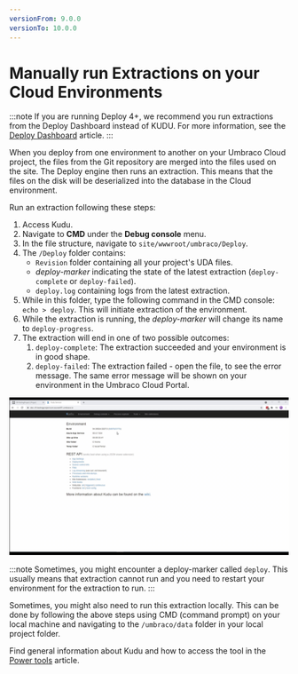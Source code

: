 ```yaml
---
versionFrom: 9.0.0
versionTo: 10.0.0
---
```


# Manually run Extractions on your Cloud Environments

:::note
If you are running Deploy 4+, we recommend you run extractions from the Deploy Dashboard instead of KUDU. For more information, see the [Deploy Dashboard](../../../Deployment/Deploy-Operations/Deploy-schema) article.
:::

When you deploy from one environment to another on your Umbraco Cloud project, the files from the Git repository are merged into the files used on the site. The Deploy engine then runs an extraction. This means that the files on the disk will be deserialized into the database in the Cloud environment.

Run an extraction following these steps:

1. Access Kudu.
2. Navigate to **CMD** under the **Debug console** menu.
3. In the file structure, navigate to `site/wwwroot/umbraco/Deploy`.
4. The `/Deploy` folder contains:
    * `Revision` folder containing all your project's UDA files.
    * *deploy-marker* indicating the state of the latest extraction (`deploy-complete` or `deploy-failed`).
    * `deploy.log` containing logs from the latest extraction.
5. While in this folder, type the following command in the CMD console: `echo > deploy`. This will initiate extraction of the environment.
6. While the extraction is running, the *deploy-marker* will change its name to `deploy-progress`.
7. The extraction will end in one of two possible outcomes:
    1. `deploy-complete`: The extraction succeeded and your environment is in good shape.
    2. `deploy-failed`: The extraction failed - open the file, to see the error message. The same error message will be shown on your environment in the Umbraco Cloud Portal.

![Run manual extraction](images/manual-extraction-v9.gif)

:::note
Sometimes, you might encounter a deploy-marker called `deploy`. This usually means that extraction cannot run and you need to restart your environment for the extraction to run.
:::

Sometimes, you might also need to run this extraction locally. This can be done by following the above steps using CMD (command prompt) on your local machine and navigating to the `/umbraco/data` folder in your local project folder.

Find general information about Kudu and how to access the tool in the [Power tools](../) article.
